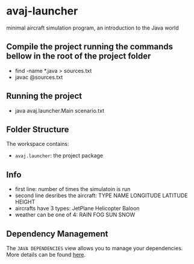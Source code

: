 # avaj-launcher
minimal aircraft simulation program, an introduction to the Java world

## Compile the project running the commands bellow in the root of the project folder

- find -name *.java > sources.txt
- javac @sources.txt

## Running the project

- java avaj.launcher.Main scenario.txt

## Folder Structure

The workspace contains:

- `avaj.launcher`: the project package

## Info

- first line: number of times the simulatoin is run
- second line desribes the aircraft: TYPE NAME LONGITUDE LATITUDE HEIGHT
- aircrafts have 3 types: JetPlane Helicopter Baloon
- weather can be one of 4: RAIN FOG SUN SNOW

## Dependency Management

The `JAVA DEPENDENCIES` view allows you to manage your dependencies. More details can be found [here](https://github.com/microsoft/vscode-java-pack/blob/master/release-notes/v0.9.0.md#work-with-jar-files-directly).
